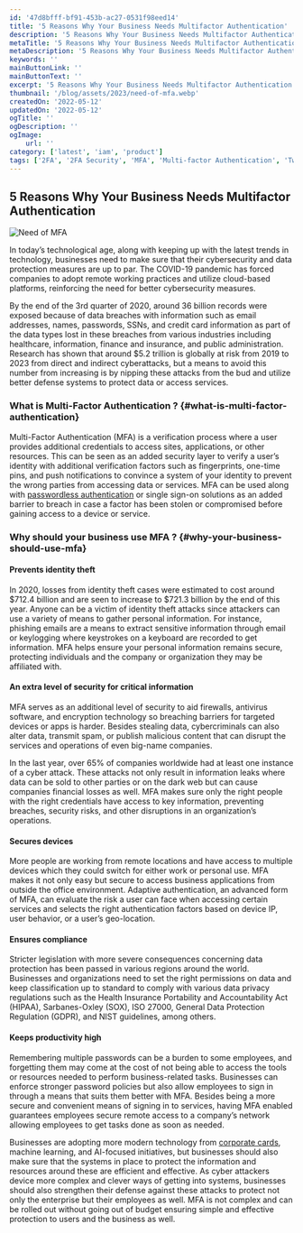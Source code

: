 ```yaml
---
id: '47d8bfff-bf91-453b-ac27-0531f98eed14'
title: '5 Reasons Why Your Business Needs Multifactor Authentication'
description: '5 Reasons Why Your Business Needs Multifactor Authentication - Learn what is multifactor authentication and why should your business use MFA?'
metaTitle: '5 Reasons Why Your Business Needs Multifactor Authentication'
metaDescription: '5 Reasons Why Your Business Needs Multifactor Authentication - Learn what is multifactor authentication and why should your business use MFA?'
keywords: ''
mainButtonLink: ''
mainButtonText: ''
excerpt: '5 Reasons Why Your Business Needs Multifactor Authentication - Learn what is multifactor authentication and why should your business use MFA?'
thumbnail: '/blog/assets/2023/need-of-mfa.webp'
createdOn: '2022-05-12'
updatedOn: '2022-05-12'
ogTitle: ''
ogDescription: ''
ogImage:
    url: ''
category: ['latest', 'iam', 'product']
tags: ['2FA', '2FA Security', 'MFA', 'Multi-factor Authentication', 'Two Factor']
---
```


## 5 Reasons Why Your Business Needs Multifactor Authentication

![Need of MFA](/blog/assets/2023/need-of-mfa.webp)

In today’s technological age, along with keeping up with the latest trends in technology, businesses need to make sure that their cybersecurity and data protection measures are up to par. The COVID-19 pandemic has forced companies to adopt remote working practices and utilize cloud-based platforms, reinforcing the need for better cybersecurity measures.

By the end of the 3rd quarter of 2020, around 36 billion records were exposed because of data breaches with information such as email addresses, names, passwords, SSNs, and credit card information as part of the data types lost in these breaches from various industries including healthcare, information, finance and insurance, and public administration. Research has shown that around $5.2 trillion is globally at risk from 2019 to 2023 from direct and indirect cyberattacks, but a means to avoid this number from increasing is by nipping these attacks from the bud and utilize better defense systems to protect data or access services.

### What is Multi-Factor Authentication ? {#what-is-multi-factor-authentication}

Multi-Factor Authentication (MFA) is a verification process where a user provides additional credentials to access sites, applications, or other resources. This can be seen as an added security layer to verify a user’s identity with additional verification factors such as fingerprints, one-time pins, and push notifications to convince a system of your identity to prevent the wrong parties from accessing data or services. MFA can be used along with [passwordless authentication](https://blog.miniorange.com/passwordless-authentication/) or single sign-on solutions as an added barrier to breach in case a factor has been stolen or compromised before gaining access to a device or service.

### Why should your business use MFA ? {#why-your-business-should-use-mfa}

#### Prevents identity theft

In 2020, losses from identity theft cases were estimated to cost around $712.4 billion and are seen to increase to $721.3 billion by the end of this year. Anyone can be a victim of identity theft attacks since attackers can use a variety of means to gather personal information. For instance, phishing emails are a means to extract sensitive information through email or keylogging where keystrokes on a keyboard are recorded to get information. MFA helps ensure your personal information remains secure, protecting individuals and the company or organization they may be affiliated with.

#### An extra level of security for critical information

MFA serves as an additional level of security to aid firewalls, antivirus software, and encryption technology so breaching barriers for targeted devices or apps is harder. Besides stealing data, cybercriminals can also alter data, transmit spam, or publish malicious content that can disrupt the services and operations of even big-name companies.

In the last year, over 65% of companies worldwide had at least one instance of a cyber attack. These attacks not only result in information leaks where data can be sold to other parties or on the dark web but can cause companies financial losses as well. MFA makes sure only the right people with the right credentials have access to key information, preventing breaches, security risks, and other disruptions in an organization’s operations.

#### Secures devices

More people are working from remote locations and have access to multiple devices which they could switch for either work or personal use. MFA makes it not only easy but secure to access business applications from outside the office environment. Adaptive authentication, an advanced form of MFA, can evaluate the risk a user can face when accessing certain services and selects the right authentication factors based on device IP, user behavior, or a user’s geo-location.

#### Ensures compliance

Stricter legislation with more severe consequences concerning data protection has been passed in various regions around the world. Businesses and organizations need to set the right permissions on data and keep classification up to standard to comply with various data privacy regulations such as the Health Insurance Portability and Accountability Act (HIPAA), Sarbanes-Oxley (SOX), ISO 27000, General Data Protection Regulation (GDPR), and NIST guidelines, among others.

#### Keeps productivity high

Remembering multiple passwords can be a burden to some employees, and forgetting them may come at the cost of not being able to access the tools or resources needed to perform business-related tasks. Businesses can enforce stronger password policies but also allow employees to sign in through a means that suits them better with MFA. Besides being a more secure and convenient means of signing in to services, having MFA enabled guarantees employees secure remote access to a company’s network allowing employees to get tasks done as soon as needed.

Businesses are adopting more modern technology from [corporate cards](https://tryjeeves.com/), machine learning, and AI-focused initiatives, but businesses should also make sure that the systems in place to protect the information and resources around these are efficient and effective. As cyber attackers device more complex and clever ways of getting into systems, businesses should also strengthen their defense against these attacks to protect not only the enterprise but their employees as well. MFA is not complex and can be rolled out without going out of budget ensuring simple and effective protection to users and the business as well.
